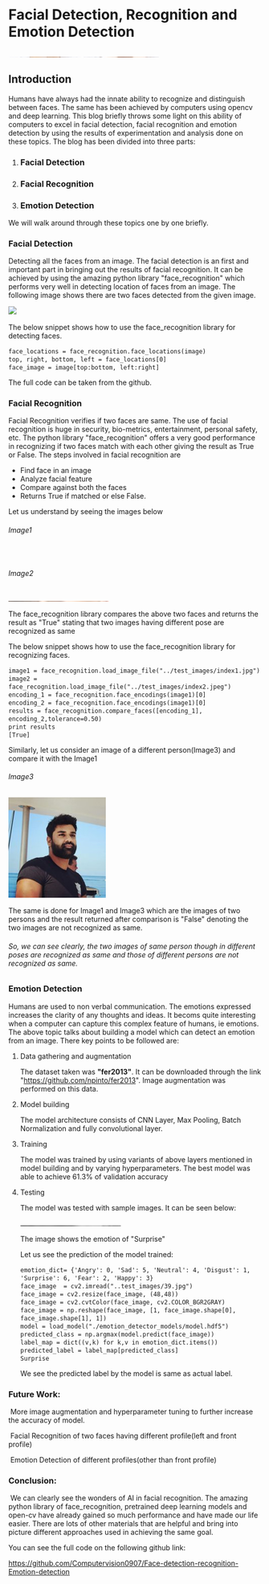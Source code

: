# Facial Detection, Recognition and Emotion Detection

<img src="test_images/20180901150822_new.jpg" width="300" height= "0.2" />



## Introduction

Humans have always had the innate ability to recognize and distinguish between faces. The same has been achieved by computers using opencv and deep learning. This blog briefly throws some light on this ability of computers to excel in facial detection, facial recognition and emotion detection by using the results of experimentation and analysis done on these topics. The blog  has been divided into  three parts:

1. ### Facial Detection

2. ### Facial Recognition

3. ### Emotion Detection

We will walk around through these topics one by one briefly.

### Facial Detection

Detecting all the faces from an image. The facial detection is an first and important part in bringing out the results of facial recognition. It can be achieved by using the amazing python library "face_recognition" which performs very well in detecting location of faces from an image. The following image shows there are two faces detected from the given image.




![](https://cloud.githubusercontent.com/assets/896692/23625227/42c65360-025d-11e7-94ea-b12f28cb34b4.png)

The below snippet shows how to use the face_recognition library for detecting faces.

```
face_locations = face_recognition.face_locations(image)
top, right, bottom, left = face_locations[0]
face_image = image[top:bottom, left:right]
```

The full code can be taken from the github.

### Facial Recognition

Facial Recognition verifies if  two faces are same. The use of facial recognition is huge in security, bio-metrics, entertainment, personal safety, etc. The python library "face_recognition" offers a very good performance in recognizing if two faces match with each other giving the result as True or False. The steps involved in facial recognition are

- Find face in an image
- Analyze facial feature
- Compare against both the faces
- Returns True if matched or else False.

Let us understand by seeing the images below

###### Image1


<img src="https://hips.hearstapps.com/hmg-prod.s3.amazonaws.com/images/leonardo-dicaprio-at-the-beverly-wilshire-hotel-in-beverly-news-photo-98152663-1540332414.jpg"  width="200" height= "0.2" />


###### Image2

<img src="test_images/index2.jpeg"  width="200" height= "0.2" />

The  face_recognition library compares the above two faces and returns the result as "True"  stating that two images having different pose are recognized as same

The below snippet shows how to use the face_recognition library for recognizing faces.

```
image1 = face_recognition.load_image_file("../test_images/index1.jpg")
image2 = face_recognition.load_image_file("../test_images/index2.jpeg")
encoding_1 = face_recognition.face_encodings(image1)[0]
encoding_2 = face_recognition.face_encodings(image1)[0]
results = face_recognition.compare_faces([encoding_1], encoding_2,tolerance=0.50)
print results
[True]
```



Similarly,  let us consider an image of a different person(Image3) and compare it with the Image1

###### Image3

![](test_images/rajeev.jpg)

The  same is done for Image1 and Image3 which are the images of two persons  and the result returned after comparison is "False" denoting the two  images are not recognized as same.

###### So, we can see clearly, the two images of same person though in different poses are recognized as same and those of different persons are not recognized as same.



### Emotion Detection

Humans are used to non verbal communication. The emotions expressed increases the clarity of any thoughts and ideas. It becoms quite interesting when a computer can capture this complex feature of humans, ie emotions. The above topic talks about building a model which can detect an emotion from an image. There key points to be followed are:

1. Data gathering and  augmentation

   The dataset taken was **"fer2013"**. It can be downloaded through the link "https://github.com/npinto/fer2013". Image augmentation was performed on this data.

2. Model building

   The model architecture consists of CNN Layer, Max Pooling, Batch Normalization and fully convolutional layer. 

3. Training

   The model was trained  by  using variants of above layers mentioned in model building and by varying hyperparameters. The best model was able to achieve 61.3% of validation accuracy

4. Testing

   The model was tested with sample images. It can be seen below:

   <img src="test_images/39.jpg" alt="index1" width="200" height= "0.2" />

   The image shows the emotion of "Surprise"

   Let us see the prediction of the model trained:

   

   ```
   emotion_dict= {'Angry': 0, 'Sad': 5, 'Neutral': 4, 'Disgust': 1, 'Surprise': 6, 'Fear': 2, 'Happy': 3}
   face_image  = cv2.imread("..test_images/39.jpg")
   face_image = cv2.resize(face_image, (48,48))
   face_image = cv2.cvtColor(face_image, cv2.COLOR_BGR2GRAY)
   face_image = np.reshape(face_image, [1, face_image.shape[0], face_image.shape[1], 1])
   model = load_model("./emotion_detector_models/model.hdf5")
   predicted_class = np.argmax(model.predict(face_image))
   label_map = dict((v,k) for k,v in emotion_dict.items()) 
   predicted_label = label_map[predicted_class]
   Surprise
   ```

   

   We see the predicted label by the model is same as actual label. 

### Future Work:

​	More image augmentation and hyperparameter tuning to further increase the accuracy of model. 

​	Facial Recognition of two faces having different profile(left and front profile)

​	Emotion Detection of different profiles(other than front profile)

### Conclusion:

​	We can clearly see the wonders of AI in facial recognition. The amazing python library of 			  face_recognition, pretrained  deep learning models and open-cv  have already gained so much performance and have made our life easier. There are lots of other materials that are helpful and bring into picture different approaches used in achieving the same goal.

You can see the full code on the following github link:

https://github.com/Computervision0907/Face-detection-recognition-Emotion-detection

